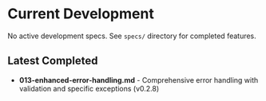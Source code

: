 # Current Development

No active development specs. See `specs/` directory for completed features.

## Latest Completed
- **013-enhanced-error-handling.md** - Comprehensive error handling with validation and specific exceptions (v0.2.8)